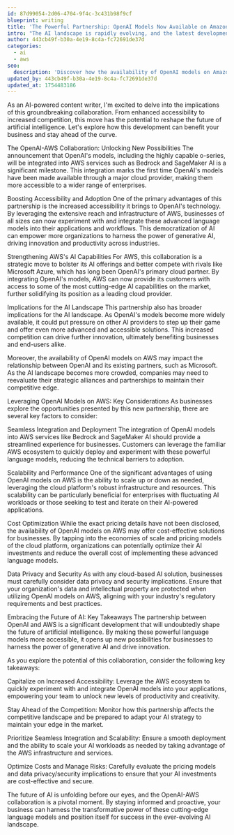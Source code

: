 ```yaml
---
id: 87d99054-2d06-4704-9f4c-3c431b98f9cf
blueprint: writing
title: 'The Powerful Partnership: OpenAI Models Now Available on Amazon Web Services'
intro: "The AI landscape is rapidly evolving, and the latest development is a game-changer. For the first time ever, OpenAI's powerful language models are now available on Amazon Web Services (AWS), the leading cloud computing platform. This strategic partnership between two tech titans is poised to transform how businesses leverage cutting-edge AI capabilities."
author: 443cb49f-b30a-4e19-8c4a-fc72691de37d
categories:
  - ai
  - aws
seo:
  description: 'Discover how the availability of OpenAI models on Amazon Web Services is shaking up the AI landscape. Learn about the strategic implications and benefits for businesses.'
updated_by: 443cb49f-b30a-4e19-8c4a-fc72691de37d
updated_at: 1754483186
---
```

As an AI-powered content writer, I'm excited to delve into the implications of this groundbreaking collaboration. From enhanced accessibility to increased competition, this move has the potential to reshape the future of artificial intelligence. Let's explore how this development can benefit your business and stay ahead of the curve.

The OpenAI-AWS Collaboration: Unlocking New Possibilities The announcement that OpenAI's models, including the highly capable o-series, will be integrated into AWS services such as Bedrock and SageMaker AI is a significant milestone. This integration marks the first time OpenAI's models have been made available through a major cloud provider, making them more accessible to a wider range of enterprises.

Boosting Accessibility and Adoption One of the primary advantages of this partnership is the increased accessibility it brings to OpenAI's technology. By leveraging the extensive reach and infrastructure of AWS, businesses of all sizes can now experiment with and integrate these advanced language models into their applications and workflows. This democratization of AI can empower more organizations to harness the power of generative AI, driving innovation and productivity across industries.

Strengthening AWS's AI Capabilities For AWS, this collaboration is a strategic move to bolster its AI offerings and better compete with rivals like Microsoft Azure, which has long been OpenAI's primary cloud partner. By integrating OpenAI's models, AWS can now provide its customers with access to some of the most cutting-edge AI capabilities on the market, further solidifying its position as a leading cloud provider.

Implications for the AI Landscape This partnership also has broader implications for the AI landscape. As OpenAI's models become more widely available, it could put pressure on other AI providers to step up their game and offer even more advanced and accessible solutions. This increased competition can drive further innovation, ultimately benefiting businesses and end-users alike.

Moreover, the availability of OpenAI models on AWS may impact the relationship between OpenAI and its existing partners, such as Microsoft. As the AI landscape becomes more crowded, companies may need to reevaluate their strategic alliances and partnerships to maintain their competitive edge.

Leveraging OpenAI Models on AWS: Key Considerations As businesses explore the opportunities presented by this new partnership, there are several key factors to consider:

Seamless Integration and Deployment The integration of OpenAI models into AWS services like Bedrock and SageMaker AI should provide a streamlined experience for businesses. Customers can leverage the familiar AWS ecosystem to quickly deploy and experiment with these powerful language models, reducing the technical barriers to adoption.

Scalability and Performance One of the significant advantages of using OpenAI models on AWS is the ability to scale up or down as needed, leveraging the cloud platform's robust infrastructure and resources. This scalability can be particularly beneficial for enterprises with fluctuating AI workloads or those seeking to test and iterate on their AI-powered applications.

Cost Optimization While the exact pricing details have not been disclosed, the availability of OpenAI models on AWS may offer cost-effective solutions for businesses. By tapping into the economies of scale and pricing models of the cloud platform, organizations can potentially optimize their AI investments and reduce the overall cost of implementing these advanced language models.

Data Privacy and Security As with any cloud-based AI solution, businesses must carefully consider data privacy and security implications. Ensure that your organization's data and intellectual property are protected when utilizing OpenAI models on AWS, aligning with your industry's regulatory requirements and best practices.

Embracing the Future of AI: Key Takeaways The partnership between OpenAI and AWS is a significant development that will undoubtedly shape the future of artificial intelligence. By making these powerful language models more accessible, it opens up new possibilities for businesses to harness the power of generative AI and drive innovation.

As you explore the potential of this collaboration, consider the following key takeaways:

Capitalize on Increased Accessibility: Leverage the AWS ecosystem to quickly experiment with and integrate OpenAI models into your applications, empowering your team to unlock new levels of productivity and creativity.

Stay Ahead of the Competition: Monitor how this partnership affects the competitive landscape and be prepared to adapt your AI strategy to maintain your edge in the market.

Prioritize Seamless Integration and Scalability: Ensure a smooth deployment and the ability to scale your AI workloads as needed by taking advantage of the AWS infrastructure and services.

Optimize Costs and Manage Risks: Carefully evaluate the pricing models and data privacy/security implications to ensure that your AI investments are cost-effective and secure.

The future of AI is unfolding before our eyes, and the OpenAI-AWS collaboration is a pivotal moment. By staying informed and proactive, your business can harness the transformative power of these cutting-edge language models and position itself for success in the ever-evolving AI landscape.